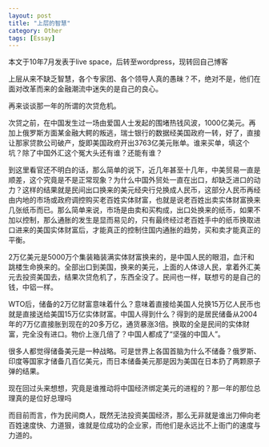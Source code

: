 ```yaml
---
layout: post
title: "上层的智慧"
category: Other
tags: [Essay]
---
```


本文于10年7月发表于live space，后转至wordpress，现转回自己博客

上层从来不缺乏智慧，各个专家团、各个领导人真的愚昧？不，绝对不是，他们在面对改革而来的金融潮流中迷失的是自己的良心。

再来谈谈那一年的所谓的次贷危机。

<!-- more -->
次贷之前，在中国发生过一场由爱国人士发起的围堵热钱风波，1000亿美元。再加上俄罗斯方面某金融大鳄的叛逃，瑞士银行的数据经美国政府一转，好了，直接让那家贷款公司破产，旋即美国政府开出3763亿美元账单。谁来买单，填这个坑？除了中国外汇这个冤大头还有谁？还能有谁？

到这里看官还不明白的话，那么简单的说下，近几年甚至十几年，中美贸易一直是顺差，这个究竟是不是正常现象？为什么中国外贸处一直在出口，却缺乏进口的动力？这样的结果就是民间出口换来的美元经央行兑换成人民币，这部分人民币再经由内地的市场或政府调控购买老百姓实体财富，也就是说老百姓出卖实体财富换来几张纸币而已。那么简单来说，市场是由卖和买构成，出口处换来的纸币，如果不加以控制，那么通胀的发生是显而易见的，只有最终经过老百姓手中的纸币换取进口进来的美国实体财富后，才能真正的控制住国内通胀的趋势，买和卖才能真正的平衡。

2万亿美元是5000万个集装箱装满实体财富换来的，是中国人民的眼泪，血汗和跳楼生命换来的。全部出口到美国，换来的美元，上面的人体谅人民，拿着外汇美元去投资美国去，结果次贷危机了，东西全没了。民间也一样，联想亏的是自己的钱，中铝一样。

WTO后，储备的2万亿财富意味着什么？意味着直接给美国人兑换15万亿人民币也就是直接送给美国15万亿实体财富。中国人得到什么？得到的是居民储备从2004年的7万亿直接胀到现在的20多万亿，通货暴涨3倍。换取的全是民间的实体财富，完全没有进口。物价上涨几倍了？中国人都成了“坚强的中国人”。

很多人都觉得储备美元是一种战略。可是世界上各国首脑为什么不储备？俄罗斯、印度等国家才储备几百亿美元，而日本储备美元那是因为美国在日本扔了两颗原子弹的结果。

现在回过头来想想，究竟是谁推动将中国经济绑定美元的进程的？那一年的那位总理真的是位好总理吗

而目前而言，作为民间商人，既然无法投资美国经济，那么无非就是谁出刀伸向老百姓速度快、力道狠，谁就是位成功的企业家，而他们是永远比不上衙门的速度与力道的。
